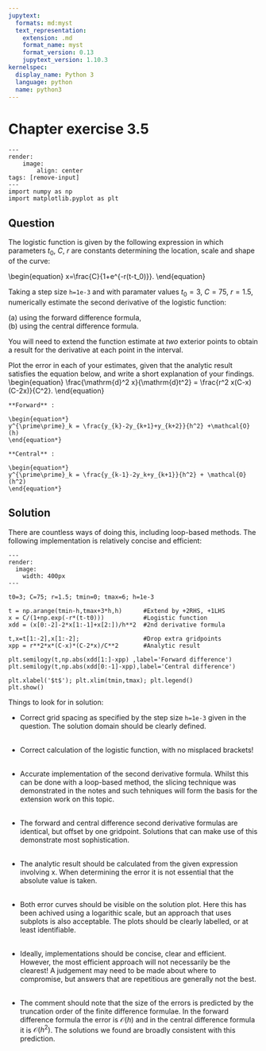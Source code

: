 ```yaml
---
jupytext:
  formats: md:myst
  text_representation:
    extension: .md
    format_name: myst
    format_version: 0.13
    jupytext_version: 1.10.3
kernelspec:
  display_name: Python 3
  language: python
  name: python3
---
```


# Chapter exercise 3.5

```{code-cell}
---
render:
    image:
        align: center
tags: [remove-input]
---
import numpy as np
import matplotlib.pyplot as plt
```

## Question

The logistic function is given by the following expression in which parameters $t_0$, $C$, $r$ are constants determining the location, scale and shape of the curve:

\begin{equation}
x=\frac{C}{1+e^{-r(t-t_0)}}.
\end{equation}

Taking a step size `h=1e-3` and with paramater values $t_0=3$, $C=75$, $r=1.5$, numerically estimate the second derivative of the logistic function: 

(a) using the forward difference formula,<br>
(b) using the central difference formula.

You will need to extend the function estimate at *two* exterior points to obtain a result for the derivative at each point in the interval.

Plot the error in each of your estimates, given that the analytic result satisfies the equation below, and write a short explanation of your findings.
\begin{equation}
\frac{\mathrm{d}^2 x}{\mathrm{d}t^2} = \frac{r^2 x(C-x)(C-2x)}{C^2}.
\end{equation}

```{note}
**Forward** :

\begin{equation*}
y^{\prime\prime}_k = \frac{y_{k}-2y_{k+1}+y_{k+2}}{h^2} +\mathcal{O}(h)
\end{equation*}

**Central** :

\begin{equation*}
y^{\prime\prime}_k = \frac{y_{k-1}-2y_k+y_{k+1}}{h^2} + \mathcal{O}(h^2)
\end{equation*}
```

## Solution

There are countless ways of doing this, including loop-based methods. The following implementation is relatively concise and efficient:

```{code-cell}
---
render:
  image:
    width: 400px
---

t0=3; C=75; r=1.5; tmin=0; tmax=6; h=1e-3  

t = np.arange(tmin-h,tmax+3*h,h)      #Extend by +2RHS, +1LHS
x = C/(1+np.exp(-r*(t-t0)))           #Logistic function
xdd = (x[0:-2]-2*x[1:-1]+x[2:])/h**2  #2nd derivative formula

t,x=t[1:-2],x[1:-2];                  #Drop extra gridpoints
xpp = r**2*x*(C-x)*(C-2*x)/C**2       #Analytic result

plt.semilogy(t,np.abs(xdd[1:]-xpp) ,label='Forward difference')
plt.semilogy(t,np.abs(xdd[0:-1]-xpp),label='Central difference')

plt.xlabel('$t$'); plt.xlim(tmin,tmax); plt.legend()
plt.show()
```

Things to look for in solution:

* Correct grid spacing as specified by the step size `h=1e-3` given in the question. The solution domain should be clearly defined.<br></br>

* Correct calculation of the logistic function, with no misplaced brackets!<br></br>

* Accurate implementation of the second derivative formula. Whilst this can be done with a loop-based method, the slicing technique was demonstrated in the notes and such tehniques will form the basis for the extension work on this topic.<br></br>

* The forward and central difference second derivative formulas are identical, but offset by one gridpoint. Solutions that can make use of this demonstrate most sophistication.<br></br>

* The analytic result should be calculated from the given expression involving x. When determining the error it is not essential that the absolute value is taken.<br></br>

* Both error curves should be visible on the solution plot. Here this has been achived using a logarithic scale, but an approach that uses subplots is also acceptable. The plots should be clearly labelled, or at least identifiable.<br></br>

* Ideally, implementations should be concise, clear and efficient. However, the most efficient approach will not necessarily be the clearest! A judgement may need to be made about where to compromise, but answers that are repetitious are generally not the best.<br></br>

* The comment should note that the size of the errors is predicted by the truncation order of the finite difference formulae. In the forward difference formula the error is $\mathcal{O}(h)$ and in the central difference formula it is $\mathcal{O}(h^2)$. The solutions we found are broadly consistent with this prediction.<br>